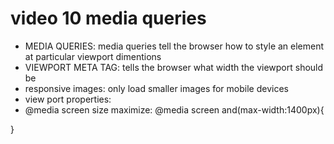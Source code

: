 # video 10 media queries

- MEDIA QUERIES: media queries tell the browser how to style an element at particular
 viewport dimentions
- VIEWPORT META TAG: tells the browser what width the viewport should be
- responsive images: only load smaller images for mobile devices
- view port properties:<meta name="viewport" content="width-device-width, initial-scale=1.0">
- @media screen size maximize: @media screen and(max-width:1400px){

}
